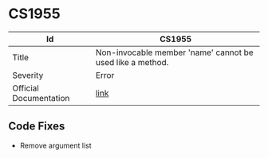 # CS1955

| Id                     | CS1955                                                            |
| ---------------------- | ----------------------------------------------------------------- |
| Title                  | Non\-invocable member 'name' cannot be used like a method\.       |
| Severity               | Error                                                             |
| Official Documentation | [link](http://docs.microsoft.com/en-us/dotnet/csharp/misc/cs1955) |

## Code Fixes

* Remove argument list

